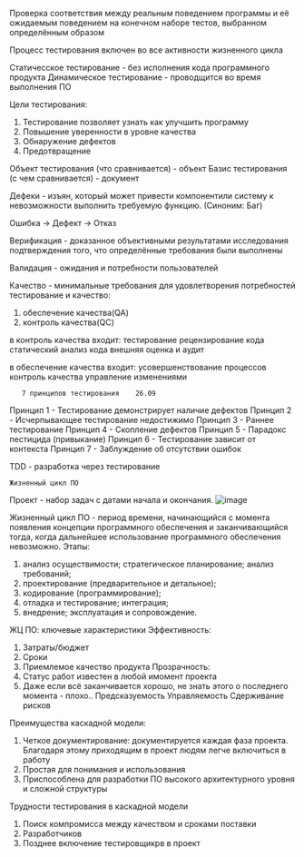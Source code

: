 Проверка соответствия между реальным поведением программы и её ожидаемым поведением на конечном наборе тестов, выбранном определённым образом

Процесс тестирования включен во все активности жизненного цикла

Статичесское тестирование - без исполнения кода программного продукта
Динамическое тестирование - проводщится во время выполнения ПО

Цели тестирования:
1. Тестирование позволяет узнать как улучшить программу
2. Повышение уверенности в уровне качества
3. Обнаружение дефектов
4. Предотвращение

Объект тестирования (что сравнивается) - объект
Базис тестирования (с чем сравнивается) - документ

Дефеки - изъян, который может привести компонентили систему к невозможности выполнить требуемую функцию. (Синоним: Баг)

Ошибка -> Дефект -> Отказ

Верификация - доказанное объективными результатами исследования подтверждения того, что определённые требования были выполнены

Валидация - ожидания и потребности пользователей

Качество - минимальные требования для удовлетворения потребностей
тестирование и качество:
1. обеспечение качества(QA)
2. контроль качества(QC)

в контроль качества входит:
тестирование
рецензирование кода
статический анализ кода
внешняя оценка и аудит

в обеспечение качества входит:
усовершенствование процессов
контроль качества
управление изменениями


       7 принципов тестирования    26.09
Принцип 1 - Тестирование демонстрирует наличие дефектов
Принцип 2 - Исчерпывающее тестирование недостижимо
Принцип 3 - Раннее тестирование
Принцип 4 - Скопление дефектов
Принцип 5 - Парадокс пестицида (привыкание)
Принцип 6 - Тестирование зависит от контекста
Принцип 7 - Заблуждение об отсутствии ошибок

TDD - разработка через тестирование

    Жизненный цикл ПО
Проект - набор задач с датами начала и окончания.
![image](https://user-images.githubusercontent.com/97594112/192245854-71bcde4d-301d-402f-81f1-02122f93e61a.png)

Жизненный цикл ПО - период времени, начинающийся с момента появления концепции программного обеспечения и заканчивающийся тогда, когда дальнейшее использование программного обеспечения невозможно.
Этапы:
1) анализ осуществимости; стратегическое планирование; анализ требований;
2) проектирование (предварительное и детальное);
3) кодирование (программирование);
4) отладка и тестирование; интеграция;
5) внедрение; эксплуатация и сопровождение.

ЖЦ ПО: ключевые характеристики
Эффективность:
1) Затраты/бюджет
2) Сроки
3) Приемлемое качество продукта
Прозрачность:
1) Статус работ известен в любой имомент проекта 
2) Даже если всё заканчивается хорошо, не знать этого о последнего момента - плохо..
Предсказуемость
Управляемость
Сдерживание рисков

Преимущества каскадной модели:
1) Четкое документирование: документируется каждая фаза проекта.
Благодаря этому приходящим в проект людям легче включиться в работу
2) Простая для понимания и использования
3) Приспособлена для разработки ПО высокого архитектурного уровня и сложной структуры

Трудности тестирования в каскадной модели
1) Поиск компромисса между качеством и сроками поставки
2) Разработчиков 
3) Позднее включение тестировщикрв в проект
